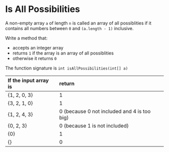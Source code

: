 # Is All Possibilities

A non-empty array `a` of length `n` is called an array of all possiblities if it contains all numbers between `0` and `(a.length - 1)` inclusive.

Write a method that:

* accepts an integer array
* returns `1` if the array is an array of all possiblities
* otherwise it returns `0`

The function signature is `int isAllPossibilities(int[] a)`

| If the input array is | return |
|:-------------|:-------------|
| {1, 2, 0, 3} | 1 |
| {3, 2, 1, 0} | 1 |
| {1, 2, 4, 3} | 0 (because 0 not included and 4 is too big) |
| {0, 2, 3} | 0 (because 1 is not included) |
| {0} | 1 |
| {} | 0 |
